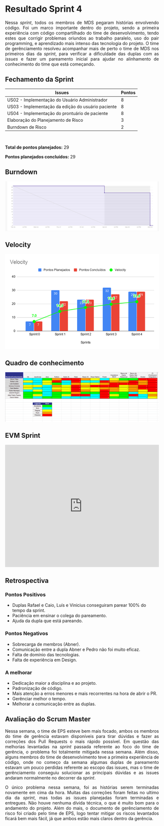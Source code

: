 # Resultado Sprint 4

<p style="text-align: justify">
    Nessa <i>sprint</i>, todos os membros de MDS pegaram histórias envolvendo código. Foi um marco importante dentro do projeto, sendo a primeira experiência com código compartilhado do time de desenvolvimento, tendo estes que corrigir problemas oriundos ao trabalho paralelo, uso do pair programming, e aprendizado mais intenso das tecnologia do projeto. O time de gerênciamento resolveu acompanhar mais de perto o time de MDS nos primeiros dias da <i>sprint</i>, para verificar a dificuldade das duplas com as <i>issues</i> e fazer um pareamento inicial para ajudar no alinhamento de conhecimento do time que está começando.
</p>

## Fechamento da Sprint

| Issues | Pontos |
| ------ | ------ |
| US02 - Implementação do Usuário Administrador | 8 |
| US03 - Implementação da edição do usuário paciente | 8 |
| US04 - Implementação do prontuário de paciente | 8 |
| Elaboração do Planejamento de Risco | 3 |
| Burndown de Risco | 2 |

</br>

**Total de pontos planejados:** 29
</br>

**Pontos planejados concluídos:** 29
</br>

## Burndown

[![Burnout Sprint 4](./img/burndown_sprint_04.png)](./img/burndown_sprint_04.png)

## Velocity

[![Velocity Sprint 4](./img/velocity_sprint4.png)](./img/velocity_sprint4.png)

## Quadro de conhecimento


[![Quadro Sprint 4](./img/quadro_conhecimento_sprint_04.png)](./img/quadro_conhecimento_sprint_04.png)

## EVM Sprint

<iframe style="width: 100%; height: 400px;"  seamless frameborder="0" scrolling="no" src="https://docs.google.com/spreadsheets/d/e/2PACX-1vTKacsqu4_Id3fiivyQCnw7btXFrMPZ5HP8UL2cBn4Y-f7acPC6JadEeH8GHFUDzA/pubchart?oid=299928698&amp;format=interactive"></iframe>

## Retrospectiva

### Pontos Positivos

- Duplas Rafael e Caio, Luís e Vinicius conseguiram parear 100% do tempo da sprint.
- Paciência em ensinar o colega do pareamento.
- Ajuda da dupla que está pareando.

### Pontos Negativos

- Sobrecarga de membros (Abner).
- Comunicação entre a dupla Abner e Pedro não foi muito eficaz.
- Falta de domínio das tecnologias.
- Falta de experiência em Design.

### A melhorar

- Dedicação maior a disciplina e ao projeto.
- Padronização de código.
- Mais atenção a erros menores e mais recorrentes na hora de abrir o PR.
- Gerênciar melhor o tempo.
- Melhorar a comunicação entre as duplas.


## Avaliação do Scrum Master

<p style="text-align: justify;">
    Nessa semana, o time de EPS esteve bem mais focado, ambos os membros do time de gerência estavam disponíveis para tirar dúvidas e fazer as correções dos Pull Requests o mais rápido possível. Em questão das melhorias levantadas na <i>sprint</i> passada referente ao foco do time de gerência, o problema foi totalmente mitigada nessa semana. Além disso, alguns membros do time de desenvolvimento teve a primeira experiência de código, onde no começo da semana algumas duplas de pareamento estavam um pouco perdidas referente ao escopo das issues, mas o time de gerênciamento conseguiu solucionar as principais dúvidas e as issues andaram normalmente no decorrer da <i>sprint</i>.
</p>
<p style="text-align: justify;">
    O único problema nessa semana, foi as histórias serem terminadas novamente em cima da hora. Muitas das correções foram feitas no ultimo dia da <i>sprint</i>, mas todas as issues planejadas foram terminadas e entregues. Não houve nenhuma dívida técnica, o que é muito bom para o andamento do projeto. Além do mais, o documento de gerênciamento de risco foi criado pelo time de EPS, logo tentar mitigar os riscos levantados ficará bem mais fácil, já que ambos estão mais claros dentro da gerência. 
</p>

